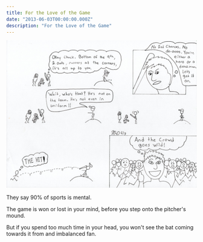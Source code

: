 ```yaml
---
title: For the Love of the Game
date: "2013-06-03T00:00:00.000Z"
description: "For the Love of the Game"
---
```


![for the love of the game](./for-the-love-of-the-game.jpg)

They say 90% of sports is mental.

The game is won or lost in your mind, before you step onto the pitcher's mound.

But if you spend too much time in your head, you won't see the bat coming towards it from and imbalanced fan.

